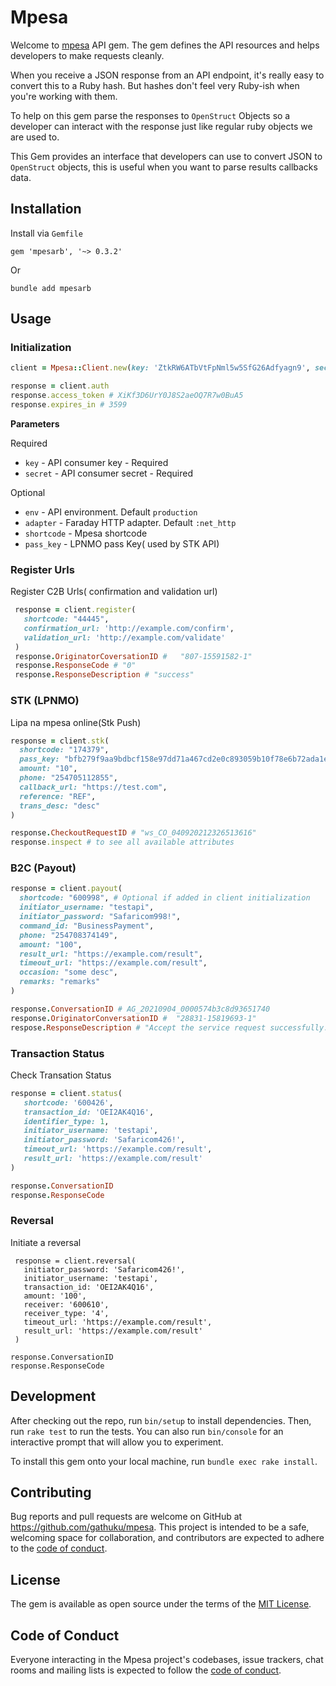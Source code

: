 # Mpesa

Welcome to [mpesa](https://developer.safaricom.co.ke/) API gem. The gem defines the API resources and helps developers to make requests cleanly.

When you receive a JSON response from an API endpoint, it's really easy to convert this to a Ruby hash. But hashes don't feel very Ruby-ish when you're working with them.

To help on this gem parse the responses to `OpenStruct` Objects so a developer can interact with the response just like regular ruby objects we are used to.

This Gem provides an interface that developers can use to convert JSON to `OpenStruct` objects, this is useful when you want to parse results callbacks data.

## Installation

Install via `Gemfile`
```
gem 'mpesarb', '~> 0.3.2'
```

Or
```
bundle add mpesarb
```

## Usage

### Initialization

```ruby
client = Mpesa::Client.new(key: 'ZtkRW6ATbVtFpNml5w5SfG26Adfyagn9', secret: 'dosFI1yQ8bvHEVFw', env: 'sandbox')

response = client.auth
response.access_token # XiKf3D6UrY0J8S2aeOQ7R7w0BuA5
response.expires_in # 3599
```
__Parameters__

Required
- `key` - API consumer key - Required
- `secret` - API consumer secret  - Required

Optional
- `env` - API environment. Default `production`
- `adapter` - Faraday HTTP adapter. Default `:net_http`
- `shortcode` - Mpesa shortcode
- `pass_key` - LPNMO pass Key( used by STK API)


### Register Urls

Register C2B Urls( confirmation and validation url)
```ruby
 response = client.register(
   shortcode: "44445",
   confirmation_url: 'http://example.com/confirm',
   validation_url: 'http://example.com/validate'
 )
 response.OriginatorCoversationID #   "807-15591582-1"
 response.ResponseCode # "0"
 response.ResponseDescription # "success"  
```

### STK (LPNMO)

Lipa na mpesa online(Stk Push)

```ruby
response = client.stk(
  shortcode: "174379",
  pass_key: "bfb279f9aa9bdbcf158e97dd71a467cd2e0c893059b10f78e6b72ada1ed2c919", # Optional if passed in client initialization
  amount: "10",
  phone: "254705112855",
  callback_url: "https://test.com",
  reference: "REF",
  trans_desc: "desc"
)

response.CheckoutRequestID # "ws_CO_040920212326513616"
response.inspect # to see all available attributes
```


### B2C (Payout)

```rb
response = client.payout(
  shortcode: "600998", # Optional if added in client initialization
  initiator_username: "testapi",
  initiator_password: "Safaricom998!",
  command_id: "BusinessPayment",
  phone: "254708374149",
  amount: "100",
  result_url: "https://example.com/result",
  timeout_url: "https://example.com/result",
  occasion: "some desc",
  remarks: "remarks"
)

response.ConversationID # AG_20210904_0000574b3c8d93651740
response.OriginatorConversationID #  "28831-15819693-1"
respose.ResponseDescription # "Accept the service request successfully."

```

### Transaction Status
Check Transation Status

```rb
response = client.status(
   shortcode: '600426',
   transaction_id: 'OEI2AK4Q16',
   identifier_type: 1,
   initiator_username: 'testapi',
   initiator_password: 'Safaricom426!',
   timeout_url: 'https://example.com/result',
   result_url: 'https://example.com/result'
)

response.ConversationID
response.ResponseCode
```

### Reversal 
Initiate a reversal

```
 response = client.reversal(
   initiator_password: 'Safaricom426!',
   initiator_username: 'testapi',
   transaction_id: 'OEI2AK4Q16',
   amount: '100',
   receiver: '600610',
   receiver_type: '4',
   timeout_url: 'https://example.com/result',
   result_url: 'https://example.com/result'
 )

response.ConversationID
response.ResponseCode

```


## Development

After checking out the repo, run `bin/setup` to install dependencies. Then, run `rake test` to run the tests. You can also run `bin/console` for an interactive prompt that will allow you to experiment.

To install this gem onto your local machine, run `bundle exec rake install`.

## Contributing

Bug reports and pull requests are welcome on GitHub at https://github.com/gathuku/mpesa. This project is intended to be a safe, welcoming space for collaboration, and contributors are expected to adhere to the [code of conduct](https://github.com/gathuku/mpesa/blob/master/CODE_OF_CONDUCT.md).


## License

The gem is available as open source under the terms of the [MIT License](https://opensource.org/licenses/MIT).

## Code of Conduct

Everyone interacting in the Mpesa project's codebases, issue trackers, chat rooms and mailing lists is expected to follow the [code of conduct](https://github.com/gathuku/mpesa/blob/master/CODE_OF_CONDUCT.md).
